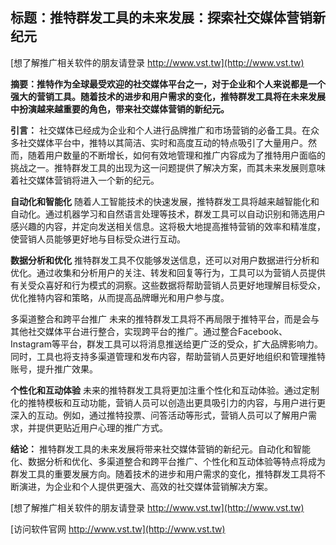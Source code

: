 ## **标题：推特群发工具的未来发展：探索社交媒体营销新纪元**

[想了解推广相关软件的朋友请登录 http://www.vst.tw](http://www.vst.tw)

**摘要：推特作为全球最受欢迎的社交媒体平台之一，对于企业和个人来说都是一个强大的营销工具。随着技术的进步和用户需求的变化，推特群发工具将在未来发展中扮演越来越重要的角色，带来社交媒体营销的新纪元。**

**引言：**
社交媒体已经成为企业和个人进行品牌推广和市场营销的必备工具。在众多社交媒体平台中，推特以其简洁、实时和高度互动的特点吸引了大量用户。然而，随着用户数量的不断增长，如何有效地管理和推广内容成为了推特用户面临的挑战之一。推特群发工具的出现为这一问题提供了解决方案，而其未来发展则意味着社交媒体营销将进入一个新的纪元。

**自动化和智能化**
随着人工智能技术的快速发展，推特群发工具将越来越智能化和自动化。通过机器学习和自然语言处理等技术，群发工具可以自动识别和筛选用户感兴趣的内容，并定向发送相关信息。这将极大地提高推特营销的效率和精准度，使营销人员能够更好地与目标受众进行互动。

**数据分析和优化**
推特群发工具不仅能够发送信息，还可以对用户数据进行分析和优化。通过收集和分析用户的关注、转发和回复等行为，工具可以为营销人员提供有关受众喜好和行为模式的洞察。这些数据将帮助营销人员更好地理解目标受众，优化推特内容和策略，从而提高品牌曝光和用户参与度。

多渠道整合和跨平台推广
未来的推特群发工具将不再局限于推特平台，而是会与其他社交媒体平台进行整合，实现跨平台的推广。通过整合Facebook、Instagram等平台，群发工具可以将消息推送给更广泛的受众，扩大品牌影响力。同时，工具也将支持多渠道管理和发布内容，帮助营销人员更好地组织和管理推特账号，提升推广效果。

**个性化和互动体验**
未来的推特群发工具将更加注重个性化和互动体验。通过定制化的推特模板和互动功能，营销人员可以创造出更具吸引力的内容，与用户进行更深入的互动。例如，通过推特投票、问答活动等形式，营销人员可以了解用户需求，并提供更贴近用户心理的推广方式。

**结论：**
推特群发工具的未来发展将带来社交媒体营销的新纪元。自动化和智能化、数据分析和优化、多渠道整合和跨平台推广、个性化和互动体验等特点将成为群发工具的重要发展方向。随着技术的进步和用户需求的变化，推特群发工具将不断演进，为企业和个人提供更强大、高效的社交媒体营销解决方案。

[想了解推广相关软件的朋友请登录 http://www.vst.tw](http://www.vst.tw)


[访问软件官网 http://www.vst.tw](http://www.vst.tw)
